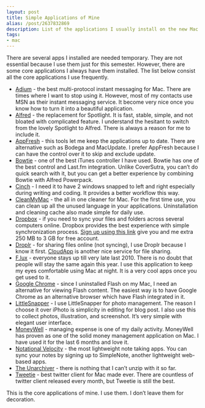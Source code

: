 ```yaml
---
layout: post
title: Simple Applications of Mine
alias: /post/2637832869
description: List of the applications I usually install on the new Mac.
tags:
- mac
---
```

There are several apps I installed are needed temporary. They are not essential because I use them just for this semester. However, there are some core applications I always have them installed. The list below consist  all the core applications I use frequently.

<!--more-->

- [Adium](https://adium.im/ "Adium - Download") - the best multi-protocol instant messaging for Mac. There are times where I want to stop using it. However, most of my contacts use MSN as their instant messaging service. It become very nice once you know how to turn it into a beautiful application.
- [Alfred](http://www.alfredapp.com/ "Alfred App - Productivity App for Mac OS X") - the replacement for Spotlight. It is fast, stable, simple, and not bloated with complicated feature. I understand the hesitant to switch from the lovely Spotlight to Alfred. There is always a reason for me to include it.
- [AppFresh](http://metaquark.de/appfresh/ "AppFresh for Mac – metaquark") - this tools let me keep the applications up to date. There are alternative such as Bodega and MacUpdate. I prefer AppFresh because I can have the control over it to skip and exclude update.
- [Bowtie](http://bowtieapp.com/ "Bowtie") - one of the best iTunes controller I have used. Bowtie has one of the best control and Last.fm integration. Unlike CoverSutra, you can’t do quick search with it, but you can get a better experience by combining Bowtie with Alfred Powerpack.
- [Cinch](http://www.irradiatedsoftware.com/cinch/ "Irradiated Software - Cinch - Window Management at its Simplest") - I need it to have 2 windows snapped to left and right especially during writing and coding. It provides a better workflow this way.
- [CleanMyMac](http://macpaw.com/cleanmymac "CleanMyMac 2: The Best Clean Up Mac App. Clean My ... - MacPaw") - the all in one cleaner for Mac. For the first time use, you can clean up all the unused language in your applications. Uninstallation and cleaning cache also made simple for daily use.
- [Dropbox](http://db.tt/USRnJgf "Dropbox") - if you need to sync your files and folders across several computers online. Dropbox provides the best experience with simple synchronization process. [Sign up using this link](http://db.tt/USRnJgf "Dropbox") give you and me extra 250&#160;MB to 3&#160;GB for free account.
- [Droplr](https://droplr.com/ "Droplr • Hello") - for sharing files online (not syncing), I use Droplr because I know it first. [CloudApp](http://getcloudapp.com/ "CloudApp") is another nice service for file sharing.
- [F.lux](http://justgetflux.com/ "f.lux: software to make your life better") - everyone stays up till very late last 2010. There is no doubt that people will stay the same again this year. I use this application to keep my eyes comfortable using Mac at night. It is a very cool apps once you get used to it.
- [Google Chrome](http://www.google.com/chrome/ "Chrome Browser - Google") - since I uninstalled Flash on my Mac, I need an alternative for viewing Flash content. The easiest way is to have Google Chrome as an alternative browser which have Flash integrated in it.
- [LittleSnapper](http://www.realmacsoftware.com/ember "Your digital scrapbook — Ember - Realmac Software") - I use LittleSnapper for photo management. The reason I choose it over iPhoto is simplicity in editing for blog post. I also use this to collect photos, illustration, and screenshot. It’s very simple with  elegant user interface.
- [MoneyWell](http://nothirst.com/moneywell/ "MoneyWell - No Thirst Software") - managing expense is one of my daily activity. MoneyWell has proven as one of the solid money management application on Mac. I have used it for the last 6 months and love it.
- [Notational Velocity](http://notational.net/ "Notational Velocity") - the most lightweight note taking apps. You can sync your notes by signing up to SimpleNote, another lightweight web-based apps.
- [The Unarchiver](http://wakaba.c3.cx/s/apps/unarchiver "The Unarchiver - Wakaba") - there is nothing that I can’t unzip with it so far.
- [Tweetie](http://www.atebits.com/ "atebits") - best twitter client for Mac made ever. There are countless of twitter client released every month, but Tweetie is still the best.

This is the core applications of mine. I use them. I don’t leave them for decoration.